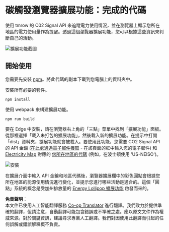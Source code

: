 <!--
CO_OP_TRANSLATOR_METADATA:
{
  "original_hash": "3f5e6821e0febccfc5d05e7c944d9e3d",
  "translation_date": "2025-08-23T23:53:50+00:00",
  "source_file": "5-browser-extension/solution/translation/README.ja.md",
  "language_code": "hk"
}
-->
# 碳觸發瀏覽器擴展功能：完成的代碼

使用 tmrow 的 C02 Signal API 來追蹤電力使用情況，並在瀏覽器上顯示您所在地區的電力使用量作為提醒。透過這個瀏覽器擴展功能，您可以根據這些資訊來判斷自己的活動。

![擴展功能截圖](../../../../../5-browser-extension/extension-screenshot.png)

## 開始使用

您需要先安裝 [npm](https://npmjs.com)。將此代碼的副本下載到您電腦上的資料夾中。

安裝所有必要的套件。

```
npm install
```

使用 webpack 來構建擴展功能。

```
npm run build
```

要在 Edge 中安裝，請在瀏覽器右上角的「三點」菜單中找到「擴展功能」面板。從那裡選擇「載入未打包的擴展功能」，然後載入新的擴展功能。在提示中打開「dist」資料夾，擴展功能就會被載入。要使用此功能，您需要 CO2 Signal API 的 API 金鑰 ([在此處通過電子郵件獲取](https://www.co2signal.com/) - 在該頁面的框中輸入您的電子郵件) 和 [Electricity Map](https://www.electricitymap.org/map) 對應的 [您所在地區的代碼](http://api.electricitymap.org/v3/zones) (例如，在波士頓使用 'US-NEISO')。

![安裝](../../../../../5-browser-extension/install-on-edge.png)

在擴展介面中輸入 API 金鑰和地區代碼後，瀏覽器擴展欄中的彩色圓點會根據您所在地區的能源使用情況進行變化，並提示您進行哪些活動是適合的。這個「圓點」系統的概念是受加州排放量的 [Energy Lollipop 擴展功能](https://energylollipop.com/) 啟發而來的。

**免責聲明**：  
本文件已使用人工智能翻譯服務 [Co-op Translator](https://github.com/Azure/co-op-translator) 進行翻譯。我們致力於提供準確的翻譯，但請注意，自動翻譯可能包含錯誤或不準確之處。應以原文文件作為權威來源。對於關鍵資訊，建議尋求專業人工翻譯。我們對因使用此翻譯而引起的任何誤解或錯誤解釋概不負責。
